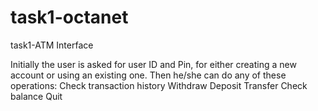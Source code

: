 # task1-octanet
task1-ATM Interface

Initially the user is asked for user ID and Pin, for either creating a new account or using an existing one.
Then he/she can do any of these operations:
Check transaction history
Withdraw
Deposit
Transfer
Check balance
Quit
